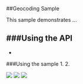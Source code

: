 ##Geocoding Sample 

This sample demonstrates ...

###Using the API
- 
-

###Using the sample
1. 
2. 

![](/image.png)
![](/image2.png)
![](/image3.png)


